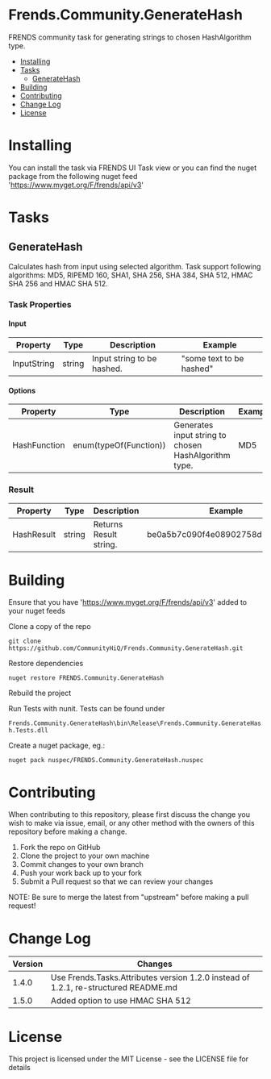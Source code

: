 # Frends.Community.GenerateHash
FRENDS community task for generating strings to chosen HashAlgorithm type.

- [Installing](#installing)
- [Tasks](#tasks)
    - [GenerateHash](#generateHash)
- [Building](#building)
- [Contributing](#contributing)
- [Change Log](#change-log)
- [License](#license)

# Installing
You can install the task via FRENDS UI Task view or you can find the nuget package from the following nuget feed
'https://www.myget.org/F/frends/api/v3'

# Tasks

## GenerateHash

Calculates hash from input using selected algorithm. Task support following algorithms: MD5, RIPEMD 160, SHA1, SHA 256, SHA 384, SHA 512, HMAC SHA 256 and HMAC SHA 512. 

### Task Properties

#### Input
| Property             | Type                 | Description                          | Example |
| ---------------------| ---------------------| ------------------------------------ | ----- |
| InputString  | string | Input string to be hashed. | "some text to be hashed"|

#### Options
| Property             | Type                 | Description                          | Example |
| ---------------------| ---------------------| ------------------------------------ | ----- |
| HashFunction  | enum(typeOf(Function)) | Generates input string to chosen HashAlgorithm type. | MD5|

### Result
| Property             | Type                 | Description                          | Example |
| ---------------------| ---------------------| ------------------------------------ | ----- |
| HashResult| string  | Returns Result string. |be0a5b7c090f4e08902758d79cf1c9d2 |

# Building
Ensure that you have 'https://www.myget.org/F/frends/api/v3' added to your nuget feeds

Clone a copy of the repo

`git clone https://github.com/CommunityHiQ/Frends.Community.GenerateHash.git`

Restore dependencies

`nuget restore FRENDS.Community.GenerateHash`

Rebuild the project

Run Tests with nunit. Tests can be found under

`Frends.Community.GenerateHash\bin\Release\Frends.Community.GenerateHash.Tests.dll`

Create a nuget package, eg.:

`nuget pack nuspec/FRENDS.Community.GenerateHash.nuspec`

# Contributing
When contributing to this repository, please first discuss the change you wish to make via issue, email, or any other method with the owners of this repository before making a change.

1. Fork the repo on GitHub
2. Clone the project to your own machine
3. Commit changes to your own branch
4. Push your work back up to your fork
5. Submit a Pull request so that we can review your changes

NOTE: Be sure to merge the latest from "upstream" before making a pull request!

# Change Log
| Version | Changes |
| ----- | ----- |
| 1.4.0 | Use Frends.Tasks.Attributes version 1.2.0 instead of 1.2.1, re-structured README.md |
| 1.5.0 | Added option to use HMAC SHA 512 |

# License
This project is licensed under the MIT License - see the LICENSE file for details